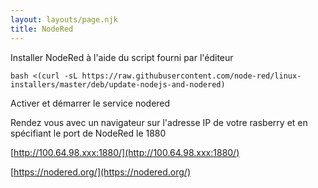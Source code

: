 ```yaml
---
layout: layouts/page.njk
title: NodeRed
---
```


Installer NodeRed à l'aide du script fourni par l'éditeur

```shell-session
bash <(curl -sL https://raw.githubusercontent.com/node-red/linux-installers/master/deb/update-nodejs-and-nodered)
```

Activer et démarrer le service nodered

Rendez vous avec un navigateur sur l'adresse IP de votre rasberry et en spécifiant le port de NodeRed le 1880

[http://100.64.98.xxx:1880/](http://100.64.98.xxx:1880/)

[https://nodered.org/](https://nodered.org/)
